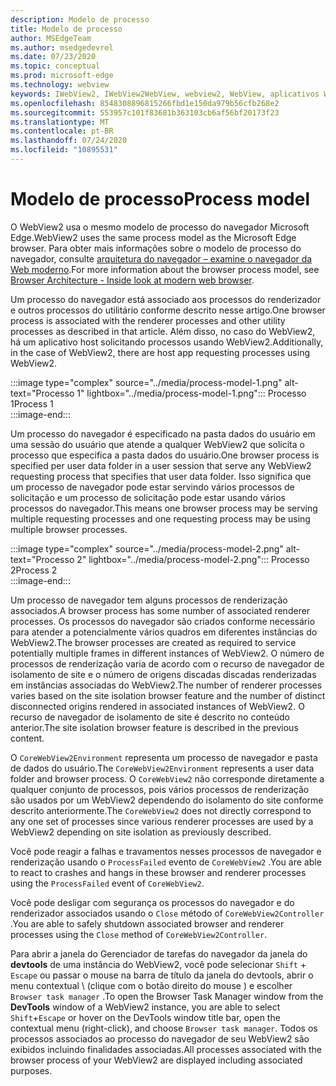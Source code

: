 ```yaml
---
description: Modelo de processo
title: Modelo de processo
author: MSEdgeTeam
ms.author: msedgedevrel
ms.date: 07/23/2020
ms.topic: conceptual
ms.prod: microsoft-edge
ms.technology: webview
keywords: IWebView2, IWebView2WebView, webview2, WebView, aplicativos WPF, WPF, Edge, ICoreWebView2, ICoreWebView2Host, controle do navegador, HTML Edge
ms.openlocfilehash: 8548308896815266fbd1e150da979b56cfb268e2
ms.sourcegitcommit: 553957c101f83681b363103cb6af56bf20173f23
ms.translationtype: MT
ms.contentlocale: pt-BR
ms.lasthandoff: 07/24/2020
ms.locfileid: "10895531"
---
```

# <span data-ttu-id="a6687-104">Modelo de processo</span><span class="sxs-lookup"><span data-stu-id="a6687-104">Process model</span></span>  

<span data-ttu-id="a6687-105">O WebView2 usa o mesmo modelo de processo do navegador Microsoft Edge.</span><span class="sxs-lookup"><span data-stu-id="a6687-105">WebView2 uses the same process model as the Microsoft Edge browser.</span></span>  <span data-ttu-id="a6687-106">Para obter mais informações sobre o modelo de processo do navegador, consulte [arquitetura do navegador – examine o navegador da Web moderno][GoogleDeveloperWebUpdates201809InsideBrowserPart1BrowserArchitecture].</span><span class="sxs-lookup"><span data-stu-id="a6687-106">For more information about the browser process model, see [Browser Architecture - Inside look at modern web browser][GoogleDeveloperWebUpdates201809InsideBrowserPart1BrowserArchitecture].</span></span> 

<span data-ttu-id="a6687-107">Um processo do navegador está associado aos processos do renderizador e outros processos do utilitário conforme descrito nesse artigo.</span><span class="sxs-lookup"><span data-stu-id="a6687-107">One browser process is associated with the renderer processes and other utility processes as described in that article.</span></span>  <span data-ttu-id="a6687-108">Além disso, no caso do WebView2, há um aplicativo host solicitando processos usando WebView2.</span><span class="sxs-lookup"><span data-stu-id="a6687-108">Additionally, in the case of WebView2, there are host app requesting processes using WebView2.</span></span>  

:::image type="complex" source="../media/process-model-1.png" alt-text="Processo 1" lightbox="../media/process-model-1.png":::
   <span data-ttu-id="a6687-110">Processo 1</span><span class="sxs-lookup"><span data-stu-id="a6687-110">Process 1</span></span>  
:::image-end:::  

<span data-ttu-id="a6687-111">Um processo do navegador é especificado na pasta dados do usuário em uma sessão do usuário que atende a qualquer WebView2 que solicita o processo que especifica a pasta dados do usuário.</span><span class="sxs-lookup"><span data-stu-id="a6687-111">One browser process is specified per user data folder in a user session that serve any WebView2 requesting process that specifies that user data folder.</span></span>  <span data-ttu-id="a6687-112">Isso significa que um processo de navegador pode estar servindo vários processos de solicitação e um processo de solicitação pode estar usando vários processos do navegador.</span><span class="sxs-lookup"><span data-stu-id="a6687-112">This means one browser process may be serving multiple requesting processes and one requesting process may be using multiple browser processes.</span></span>  

:::image type="complex" source="../media/process-model-2.png" alt-text="Processo 2" lightbox="../media/process-model-2.png":::
   <span data-ttu-id="a6687-114">Processo 2</span><span class="sxs-lookup"><span data-stu-id="a6687-114">Process 2</span></span>  
:::image-end:::  

<span data-ttu-id="a6687-115">Um processo de navegador tem alguns processos de renderização associados.</span><span class="sxs-lookup"><span data-stu-id="a6687-115">A browser process has some number of associated renderer processes.</span></span>  <span data-ttu-id="a6687-116">Os processos do navegador são criados conforme necessário para atender a potencialmente vários quadros em diferentes instâncias do WebView2.</span><span class="sxs-lookup"><span data-stu-id="a6687-116">The browser processes are created as required to service potentially multiple frames in different instances of WebView2.</span></span>  <span data-ttu-id="a6687-117">O número de processos de renderização varia de acordo com o recurso de navegador de isolamento de site e o número de origens discadas discadas renderizadas em instâncias associadas do WebView2.</span><span class="sxs-lookup"><span data-stu-id="a6687-117">The number of renderer processes varies based on the site isolation browser feature and the number of distinct disconnected origins rendered in associated instances of WebView2.</span></span>  <span data-ttu-id="a6687-118">O recurso de navegador de isolamento de site é descrito no conteúdo anterior.</span><span class="sxs-lookup"><span data-stu-id="a6687-118">The site isolation browser feature is described in the previous content.</span></span>  

<span data-ttu-id="a6687-119">O `CoreWebView2Environment` representa um processo de navegador e pasta de dados do usuário.</span><span class="sxs-lookup"><span data-stu-id="a6687-119">The `CoreWebView2Environment` represents a user data folder and browser process.</span></span>  <span data-ttu-id="a6687-120">O `CoreWebView2` não corresponde diretamente a qualquer conjunto de processos, pois vários processos de renderização são usados por um WebView2 dependendo do isolamento do site conforme descrito anteriormente.</span><span class="sxs-lookup"><span data-stu-id="a6687-120">The `CoreWebView2` does not directly correspond to any one set of processes since various renderer processes are used by a WebView2 depending on site isolation as previously described.</span></span>  

<span data-ttu-id="a6687-121">Você pode reagir a falhas e travamentos nesses processos de navegador e renderização usando o `ProcessFailed` evento de `CoreWebView2` .</span><span class="sxs-lookup"><span data-stu-id="a6687-121">You are able to react to crashes and hangs in these browser and renderer processes using the `ProcessFailed` event of `CoreWebView2`.</span></span>  

<span data-ttu-id="a6687-122">Você pode desligar com segurança os processos do navegador e do renderizador associados usando o `Close` método of `CoreWebView2Controller` .</span><span class="sxs-lookup"><span data-stu-id="a6687-122">You are able to safely shutdown associated browser and renderer processes using the `Close` method of `CoreWebView2Controller`.</span></span>  

<span data-ttu-id="a6687-123">Para abrir a janela do Gerenciador de tarefas do navegador da janela do **devtools** de uma instância do WebView2, você pode selecionar `Shift` + `Escape` ou passar o mouse na barra de título da janela do devtools, abrir o menu contextual \ (clique com o botão direito do mouse \) e escolher `Browser task manager` .</span><span class="sxs-lookup"><span data-stu-id="a6687-123">To open the Browser Task Manager window from the **DevTools** window of a WebView2 instance, you are able to select `Shift`+`Escape` or hover on the DevTools window title bar, open the contextual menu \(right-click\), and choose `Browser task manager`.</span></span>  <span data-ttu-id="a6687-124">Todos os processos associados ao processo do navegador de seu WebView2 são exibidos incluindo finalidades associadas.</span><span class="sxs-lookup"><span data-stu-id="a6687-124">All processes associated with the browser process of your WebView2 are displayed including associated purposes.</span></span>  

<!-- links -->  

[GoogleDeveloperWebUpdates201809InsideBrowserPart1BrowserArchitecture]: https://developers.google.com/web/updates/2018/09/inside-browser-part1#browser-architecture "Arquitetura do navegador – veja dentro do navegador da Web moderno (parte 1)"  
